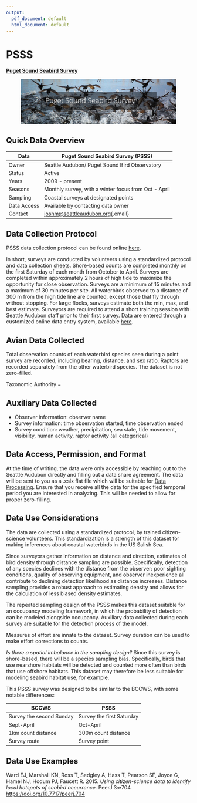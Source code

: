 ```yaml
---
output:
  pdf_document: default
  html_document: default
---
```


# PSSS

[**Puget Sound Seabird Survey**](\(https:/seattleaudubon.org/wp-content/uploads/2021/01/PSSS\_Protocol\_2014-15.pdf\).)

<figure><img src="images/PSSS.PNG" alt=""><figcaption></figcaption></figure>

## Quick Data Overview <a href="#psss4.1" id="psss4.1"></a>

| Data        | Puget Sound Seabird Survey (PSSS)                                   |
| ----------- | ------------------------------------------------------------------- |
| Owner       | Seattle Audubon/ Puget Sound Bird Observatory                       |
| Status      | Active                                                              |
| Years       | 2009 - present                                                      |
| Seasons     | Monthly survey, with a winter focus from Oct - April                |
| Sampling    | Coastal surveys at designated points                                |
| Data Access | Available by contacting data owner                                  |
| Contact     | [joshm@seattleaudubon.org](mailto:joshm@seattleaudubon.org){.email} |

## Data Collection Protocol <a href="#psss4.2" id="psss4.2"></a>

PSSS data collection protocol can be found online [here](https://seattleaudubon.org/wp-content/uploads/2021/01/PSSS\_Protocol\_2014-15.pdf).

In short, surveys are conducted by volunteers using a standardized protocol and data collection [sheets](https://seattleaudubon.org/wp-content/uploads/2021/09/PSSS-Datasheet.pdf). Shore-based counts are completed monthly on the first Saturday of each month from October to April. Surveys are completed within approximately 2 hours of high tide to maximize the opportunity for close observation. Surveys are a minimum of 15 minutes and a maximum of 30 minutes per site. All waterbirds observed to a distance of 300 m from the high tide line are counted, except those that fly through without stopping. For large flocks, surveys estimate both the min, max, and best estimate. Surveyors are required to attend a short training session with Seattle Audubon staff prior to their first survey. Data are entered through a customized online data entry system, available [here](http://seabirdsurvey.org/seabirdsurvey/).

## Avian Data Collected <a href="#psss4.3" id="psss4.3"></a>

Total observation counts of each waterbird species seen during a point survey are recorded, including bearing, distance, and sex ratio. Raptors are recorded separately from the other waterbird species. The dataset is not zero-filled.

Taxonomic Authority =

## Auxiliary Data Collected <a href="#psss4.4" id="psss4.4"></a>

* Observer information: observer name
* Survey information: time observation started, time observation ended
* Survey condition: weather, precipitation, sea state, tide movement, visibility, human activity, raptor activity (all categorical)

## Data Access, Permission, and Format <a href="#psss4.5" id="psss4.5"></a>

At the time of writing, the data were only accessible by reaching out to the Seattle Audubon directly and filling out a data share agreement. The data will be sent to you as a .xslx flat file which will be suitable for [Data Processing](04-PSSS.md#Data9). Ensure that you receive all the data for the specified temporal period you are interested in analyzing. This will be needed to allow for proper zero-filling.

## Data Use Considerations <a href="#psss4.6" id="psss4.6"></a>

The data are collected using a standardized protocol, by trained citizen-science volunteers. This standardization is a strength of this dataset for making inferences about coastal waterbirds in the US Salish Sea.

Since surveyors gather information on distance and direction, estimates of bird density through distance sampling are possible. Specifically, detection of any species declines with the distance from the observer: poor sighting conditions, quality of observing equipment, and observer inexperience all contribute to declining detection likelihood as distance increases. Distance sampling provides a robust approach to estimating density and allows for the calculation of less biased density estimates.

The repeated sampling design of the PSSS makes this dataset suitable for an occupancy modeling framework, in which the probability of detection can be modeled alongside occupancy. Auxiliary data collected during each survey are suitable for the detection process of the model.

Measures of effort are innate to the dataset. Survey duration can be used to make effort corrections to counts.

_Is there a spatial imbalance in the sampling design?_ Since this survey is shore-based, there will be a species sampling bias. Specifically, birds that use nearshore habitats will be detected and counted more often than birds that use offshore habitats. This dataset may therefore be less suitable for modeling seabird habitat use, for example.

This PSSS survey was designed to be similar to the BCCWS, with some notable differences:

| BCCWS                    | PSSS                      |
| ------------------------ | ------------------------- |
| Survey the second Sunday | Survey the first Saturday |
| Sept-April               | Oct-April                 |
| 1km count distance       | 300m count distance       |
| Survey route             | Survey point              |

## Data Use Examples <a href="#psss4.7" id="psss4.7"></a>

Ward EJ, Marshall KN, Ross T, Sedgley A, Hass T, Pearson SF, Joyce G, Hamel NJ, Hodum PJ, Faucett R. 2015. _Using citizen-science data to identify local hotspots of seabird occurrence._ PeerJ 3:e704 https://doi.org/10.7717/peerj.704
